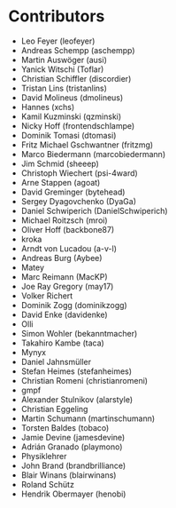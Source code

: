 # Contributors

 * Leo Feyer (leofeyer)
 * Andreas Schempp (aschempp)
 * Martin Auswöger (ausi)
 * Yanick Witschi (Toflar)
 * Christian Schiffler (discordier)
 * Tristan Lins (tristanlins)
 * David Molineus (dmolineus)
 * Hannes (xchs)
 * Kamil Kuzminski (qzminski)
 * Nicky Hoff (frontendschlampe)
 * Dominik Tomasi (dtomasi)
 * Fritz Michael Gschwantner (fritzmg)
 * Marco Biedermann (marcobiedermann)
 * Jim Schmid (sheeep)
 * Christoph Wiechert (psi-4ward)
 * Arne Stappen (agoat)
 * David Greminger (bytehead)
 * Sergey Dyagovchenko (DyaGa)
 * Daniel Schwiperich (DanielSchwiperich)
 * Michael Roitzsch (mroi)
 * Oliver Hoff (backbone87)
 * kroka
 * Arndt von Lucadou (a-v-l)
 * Andreas Burg (Aybee)
 * Matey
 * Marc Reimann (MacKP)
 * Joe Ray Gregory (may17)
 * Volker Richert
 * Dominik Zogg (dominikzogg)
 * David Enke (davidenke)
 * Olli
 * Simon Wohler (bekanntmacher)
 * Takahiro Kambe (taca)
 * Mynyx
 * Daniel Jahnsmüller
 * Stefan Heimes (stefanheimes)
 * Christian Romeni (christianromeni)
 * gmpf
 * Alexander Stulnikov (alarstyle)
 * Christian Eggeling
 * Martin Schumann (martinschumann)
 * Torsten Baldes (tobaco)
 * Jamie Devine (jamesdevine)
 * Adrián Granado (playmono)
 * Physiklehrer
 * John Brand (brandbrilliance)
 * Blair Winans (blairwinans)
 * Roland Schütz
 * Hendrik Obermayer (henobi)
